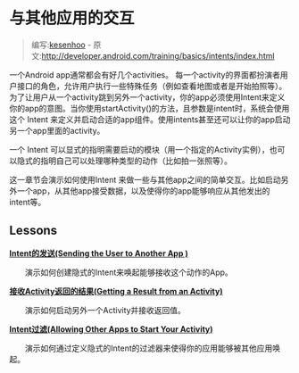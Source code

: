 # 与其他应用的交互

> 编写:[kesenhoo](https://github.com/kesenhoo) - 原文:<http://developer.android.com/training/basics/intents/index.html>

一个Android app通常都会有好几个activities。 每一个activity的界面都扮演者用户接口的角色，允许用户执行一些特殊任务（例如查看地图或者是开始拍照等）。为了让用户从一个activity跳到另外一个activity，你的app必须使用Intent来定义你的app的意图。当你使用startActivity()的方法，且参数是intent时，系统会使用这个 Intent 来定义并启动合适的app组件。使用intents甚至还可以让你的app启动另一个app里面的activity。

一个 Intent 可以显式的指明需要启动的模块（用一个指定的Activity实例），也可以隐式的指明自己可以处理哪种类型的动作（比如拍一张照等）。

这一章节会演示如何使用Intent 来做一些与其他app之间的简单交互。比如启动另外一个app，从其他app接受数据，以及使得你的app能够响应从其他发出的intent等。

## Lessons
[**Intent的发送(Sending the User to Another App )**](sending.html)

　　演示如何创建隐式的Intent来唤起能够接收这个动作的App。


[**接收Activity返回的结果(Getting a Result from an Activity)**](result.html)

　　演示如何启动另外一个Activity并接收返回值。


[**Intent过滤(Allowing Other Apps to Start Your Activity)**](filters.html)

　　演示如何通过定义隐式的Intent的过滤器来使得你的应用能够被其他应用唤起。
